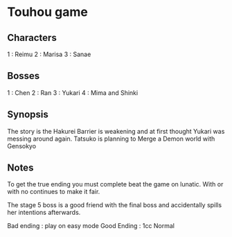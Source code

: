 Touhou game
===========

Characters
----------
1 : Reimu
2 : Marisa
3 : Sanae

Bosses
------
1 : Chen
2 : Ran
3 : Yukari
4 : Mima and Shinki

Synopsis
--------
The story is the Hakurei Barrier is weakening and at first thought Yukari was messing around again.
Tatsuko is planning to Merge a Demon world with Gensokyo

Notes
-----
To get the true ending you must complete beat the game on lunatic. With or with no continues to make it fair.

The stage 5 boss is a good friend with the final boss and accidentally spills her intentions afterwards.

Bad ending  : play on easy mode
Good Ending : 1cc Normal